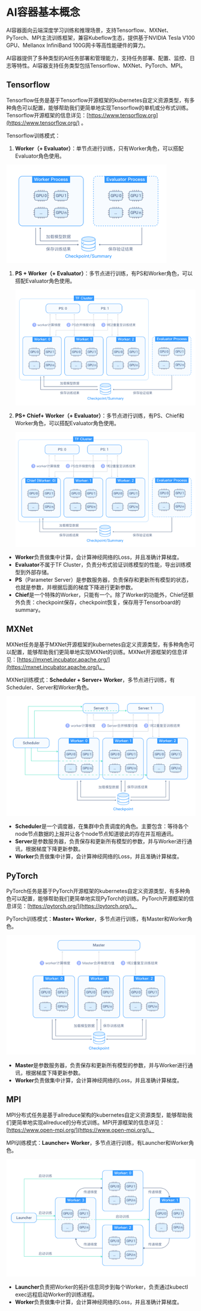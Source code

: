 # AI容器基本概念<a name="cci_01_0081"></a>

AI容器面向云端深度学习训练和推理场景，支持Tensorflow、MXNet、PyTorch、MPI主流训练框架，兼容Kubeflow生态，提供基于NVIDIA Tesla V100 GPU、Mellanox InfiniBand 100G网卡等高性能硬件的算力。

AI容器提供了多种类型的AI任务部署和管理能力，支持任务部署、配置、监控、日志等特性。AI容器支持任务类型包括Tensorflow、MXNet、PyTorch、MPI。

## Tensorflow<a name="section103357191010"></a>

Tensorflow任务是基于Tensorflow开源框架的kubernetes自定义资源类型，有多种角色可以配置，能够帮助我们更简单地实现Tensorflow的单机或分布式训练。Tensorflow开源框架的信息详见：[https://www.tensorflow.org](https://www.tensorflow.org/)  。

Tensorflow训练模式：

1.  **Worker（+ Evaluator）**：单节点进行训练，只有Worker角色，可以搭配Evaluator角色使用。

![](figures/tensorFlow.png)

1.  **PS + Worker（+ Evaluator）**：多节点进行训练，有PS和Worker角色，可以搭配Evaluator角色使用。

    ![](figures/tensorFlow2.png)

2.  **PS+ Chief+ Worker（+ Evaluator）**：多节点进行训练，有PS、Chief和Worker角色，可以搭配Evaluator角色使用。

    ![](figures/tensorFlow3.png)


-   **Worker**负责做集中计算，会计算神经网络的Loss，并且准确计算梯度。
-   **Evaluator**不属于TF Cluster，负责分布式验证训练模型的性能，导出训练模型到外部存储。
-   **PS**（Parameter Server）是参数服务器，负责保存和更新所有模型的状态，也就是参数，并根据后面的梯度下降进行更新参数。
-   **Chief**是一个特殊的Worker，只能有一个。除了Worker的功能外，Chief还额外负责：checkpoint保存，checkpoint恢复，保存用于Tensorboard的summary。

## MXNet<a name="section6661112391116"></a>

MXNet任务是基于MXNet开源框架的kubernetes自定义资源类型，有多种角色可以配置，能够帮助我们更简单地实现MXNet的训练。MXNet开源框架的信息详见：[https://mxnet.incubator.apache.org/](https://mxnet.incubator.apache.org/)。

MXNet训练模式：**Scheduler + Server+ Worker**，多节点进行训练，有Scheduler、Server和Worker角色。

![](figures/MXNet.png)

-   **Scheduler**是一个调度器，在集群中负责调度的角色。主要包含：等待各个node节点数据的上报并让各个node节点知道彼此的存在并互相通讯。
-   **Server**是参数服务器，负责保存和更新所有模型的参数，并与Worker进行通讯，根据梯度下降更新参数。
-   **Worker**负责做集中计算，会计算神经网络的Loss，并且准确计算梯度。

## PyTorch<a name="section444010537119"></a>

PyTorch任务是基于PyTorch开源框架的kubernetes自定义资源类型，有多种角色可以配置，能够帮助我们更简单地实现PyTorch的训练。PyTorch开源框架的信息详见：[https://pytorch.org/](https://pytorch.org/)。

PyTorch训练模式：**Master+ Worker**，多节点进行训练，有Master和Worker角色。

![](figures/PyTorch.png)

-   **Master**是参数服务器，负责保存和更新所有模型的参数，并与Worker进行通讯，根据梯度下降更新参数。
-   **Worker**负责做集中计算，会计算神经网络的Loss，并且准确计算梯度。

## MPI<a name="section5561763127"></a>

MPI分布式任务是基于allreduce架构的kubernetes自定义资源类型，能够帮助我们更简单地实现allreduce的分布式训练。MPI开源框架的信息详见：[https://www.open-mpi.org/](https://www.open-mpi.org/)。

MPI训练模式：**Launcher+ Worker**，多节点进行训练，有Launcher和Worker角色。

![](figures/MPI.png)

-   **Launcher**负责把Worker的拓扑信息同步到每个Worker，负责通过kubectl exec远程启动Worker的训练进程。
-   **Worker**负责做集中计算，会计算神经网络的Loss，并且准确计算梯度。


